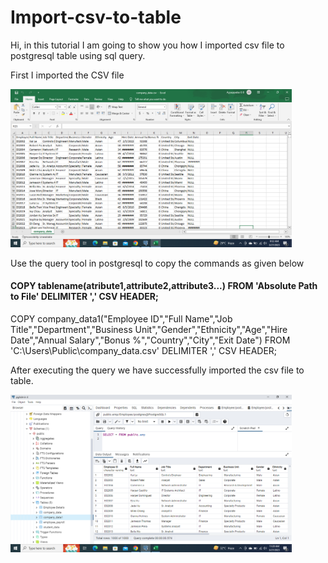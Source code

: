 # Import-csv-to-table
<p>Hi, in this tutorial I am going to show you how I imported csv file to postgresql table using sql query.</p>
<p>First I imported the CSV file</p>

<img src="sample images/csv.png" width="450">

<p>Use the query tool in postgresql to copy the commands as given below</p>
<h4>COPY tablename(atribute1,attribute2,attribute3...) FROM 'Absolute Path to File' DELIMITER ',' CSV HEADER;</h4>
COPY company_data1("Employee ID","Full Name","Job Title","Department","Business Unit","Gender","Ethnicity","Age","Hire Date","Annual Salary","Bonus %","Country","City","Exit Date") FROM 'C:\Users\Public\company_data.csv' DELIMITER ',' CSV HEADER;

<p>After executing the query we have successfully imported the csv file to table.</p>

<img src="sample images/table.png" width="450">
